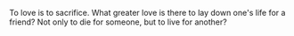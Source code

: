 
To love is to sacrifice. What greater love is there to lay down one's life for a friend? Not only to die for someone, but to live for another?

